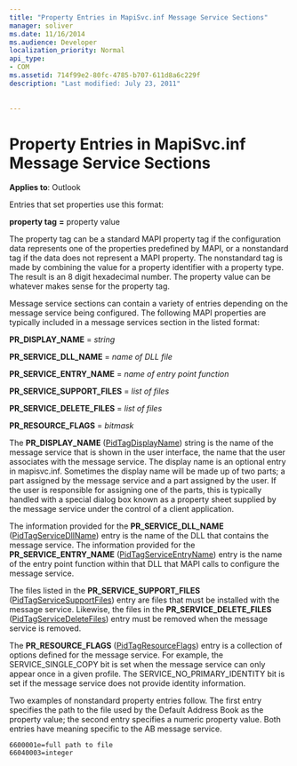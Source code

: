 ```yaml
---
title: "Property Entries in MapiSvc.inf Message Service Sections"
manager: soliver
ms.date: 11/16/2014
ms.audience: Developer
localization_priority: Normal
api_type:
- COM
ms.assetid: 714f99e2-80fc-4785-b707-611d8a6c229f
description: "Last modified: July 23, 2011"
 
 
---
```


# Property Entries in MapiSvc.inf Message Service Sections

  
  
**Applies to**: Outlook 
  
Entries that set properties use this format:
  
 **property tag** **=** property value 
  
The property tag can be a standard MAPI property tag if the configuration data represents one of the properties predefined by MAPI, or a nonstandard tag if the data does not represent a MAPI property. The nonstandard tag is made by combining the value for a property identifier with a property type. The result is an 8 digit hexadecimal number. The property value can be whatever makes sense for the property tag. 
  
Message service sections can contain a variety of entries depending on the message service being configured. The following MAPI properties are typically included in a message services section in the listed format:
  
 **PR_DISPLAY_NAME** =  _string_
  
 **PR_SERVICE_DLL_NAME** =  _name of DLL file_
  
 **PR_SERVICE_ENTRY_NAME** =  _name of entry point function_
  
 **PR_SERVICE_SUPPORT_FILES** =  _list of files_
  
 **PR_SERVICE_DELETE_FILES** =  _list of files_
  
 **PR_RESOURCE_FLAGS** =  _bitmask_
  
The **PR_DISPLAY_NAME** ([PidTagDisplayName](pidtagdisplayname-canonical-property.md)) string is the name of the message service that is shown in the user interface, the name that the user associates with the message service. The display name is an optional entry in mapisvc.inf. Sometimes the display name will be made up of two parts; a part assigned by the message service and a part assigned by the user. If the user is responsible for assigning one of the parts, this is typically handled with a special dialog box known as a property sheet supplied by the message service under the control of a client application. 
  
The information provided for the **PR_SERVICE_DLL_NAME** ([PidTagServiceDllName](pidtagservicedllname-canonical-property.md)) entry is the name of the DLL that contains the message service. The information provided for the **PR_SERVICE_ENTRY_NAME** ([PidTagServiceEntryName](pidtagserviceentryname-canonical-property.md)) entry is the name of the entry point function within that DLL that MAPI calls to configure the message service. 
  
The files listed in the **PR_SERVICE_SUPPORT_FILES** ([PidTagServiceSupportFiles](pidtagservicesupportfiles-canonical-property.md)) entry are files that must be installed with the message service. Likewise, the files in the **PR_SERVICE_DELETE_FILES** ([PidTagServiceDeleteFiles](pidtagservicedeletefiles-canonical-property.md)) entry must be removed when the message service is removed. 
  
The **PR_RESOURCE_FLAGS** ([PidTagResourceFlags](pidtagresourceflags-canonical-property.md)) entry is a collection of options defined for the message service. For example, the SERVICE_SINGLE_COPY bit is set when the message service can only appear once in a given profile. The SERVICE_NO_PRIMARY_IDENTITY bit is set if the message service does not provide identity information. 
  
Two examples of nonstandard property entries follow. The first entry specifies the path to the file used by the Default Address Book as the property value; the second entry specifies a numeric property value. Both entries have meaning specific to the AB message service.
  
```
6600001e=full path to file
66040003=integer

```


